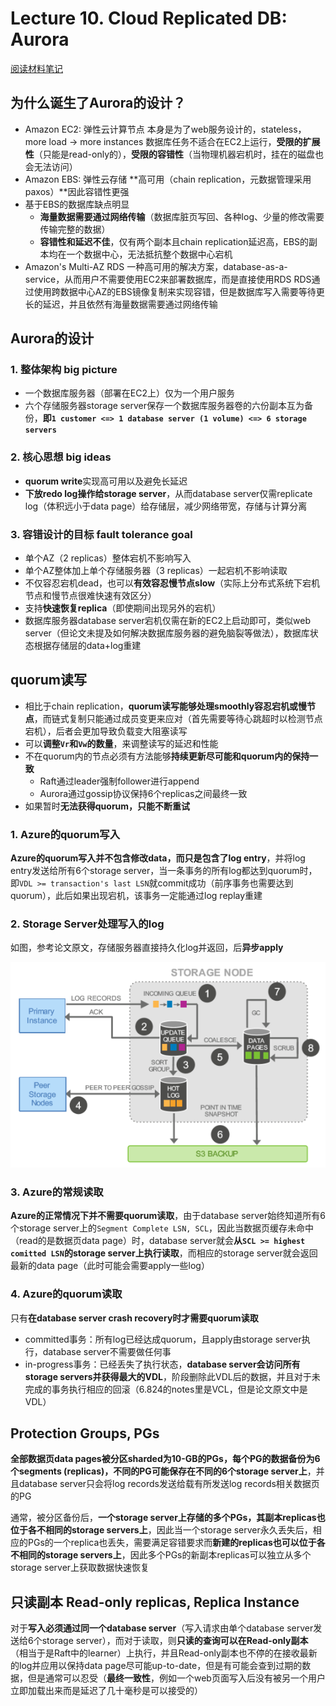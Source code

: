 # Lecture 10. Cloud Replicated DB: Aurora

[阅读材料笔记](Aurora.md)

## 为什么诞生了Aurora的设计？

- Amazon EC2: 弹性云计算节点
  本身是为了web服务设计的，stateless，more load -> more instances
  数据库任务不适合在EC2上运行，**受限的扩展性**（只能是read-only的），**受限的容错性**（当物理机器宕机时，挂在的磁盘也会无法访问）
- Amazon EBS: 弹性云存储
  **高可用（chain replication，元数据管理采用paxos）**因此容错性更强
- 基于EBS的数据库缺点明显
  - **海量数据需要通过网络传输**（数据库脏页写回、各种log、少量的修改需要传输完整的数据）
  - **容错性和延迟不佳**，仅有两个副本且chain replication延迟高，EBS的副本均在一个数据中心，无法抵抗整个数据中心宕机
- Amazon's Multi-AZ RDS
  一种高可用的解决方案，database-as-a-service，从而用户不需要使用EC2来部署数据库，而是直接使用RDS
  RDS通过使用跨数据中心AZ的EBS镜像复制来实现容错，但是数据库写入需要等待更长的延迟，并且依然有海量数据需要通过网络传输

## Aurora的设计

### 1. 整体架构 big picture

- 一个数据库服务器（部署在EC2上）仅为一个用户服务
- 六个存储服务器storage server保存一个数据库服务器卷的六份副本互为备份，**即`1 customer <=> 1 database server (1 volume) <=> 6 storage servers`**

### 2. 核心思想 big ideas

- **quorum write**实现高可用以及避免长延迟
- **下放redo log操作给storage server**，从而database server仅需replicate log（体积远小于data page）给存储层，减少网络带宽，存储与计算分离

### 3. 容错设计的目标 fault tolerance goal

- 单个AZ（2 replicas）整体宕机不影响写入
- 单个AZ整体加上单个存储服务器（3 replicas）一起宕机不影响读取
- 不仅容忍宕机dead，也可以**有效容忍慢节点slow**（实际上分布式系统下宕机节点和慢节点很难快速有效区分）
- 支持**快速恢复replica**（即使期间出现另外的宕机）
- 数据库服务器database server宕机仅需在新的EC2上启动即可，类似web server（但论文未提及如何解决数据库服务器的避免脑裂等做法），数据库状态根据存储层的data+log重建

## quorum读写

- 相比于chain replication，**quorum读写能够处理smoothly容忍宕机或慢节点**，而链式复制只能通过成员变更来应对（首先需要等待心跳超时以检测节点宕机），后者会更加导致负载变大阻塞读写
- 可以**调整`Vr`和`Vw`的数量**，来调整读写的延迟和性能
- 不在quorum内的节点必须有方法能够**持续更新尽可能和quorum内的保持一致**
  - Raft通过leader强制follower进行append
  - Aurora通过gossip协议保持6个replicas之间最终一致
- 如果暂时**无法获得quorum，只能不断重试**

### 1. Azure的quorum写入

**Azure的quorum写入并不包含修改data，而只是包含了log entry**，并将log entry发送给所有6个storage server，当一条事务的所有log都达到quorum时，即`VDL >= transaction's last LSN`就commit成功（前序事务也需要达到quorum），此后如果出现宕机，该事务一定能通过log replay重建

### 2. Storage Server处理写入的log

如图，参考论文原文，存储服务器直接持久化log并返回，后**异步apply**

![Aurora4](images/Aurora4.png)

### 3. Azure的常规读取

**Azure的正常情况下并不需要quorum读取**，由于database server始终知道所有6个storage server上的`Segment Complete LSN, SCL`，因此当数据页缓存未命中（read的是数据页data page）时，database server就会**从`SCL >= highest comitted LSN`的storage server上执行读取**，而相应的storage server就会返回最新的data page（此时可能会需要apply一些log）

### 4. Azure的quorum读取

只有**在database server crash recovery时才需要quorum读取**

- committed事务：所有log已经达成quorum，且apply由storage server执行，database server不需要做任何事
- in-progress事务：已经丢失了执行状态，**database server会访问所有storage servers并获得最大的VDL**，阶段删除此VDL后的数据，并且对于未完成的事务执行相应的回滚（6.824的notes里是VCL，但是论文原文中是VDL）

## Protection Groups, PGs

**全部数据页data pages被分区sharded为10-GB的PGs，每个PG的数据备份为6个segments (replicas)，不同的PG可能保存在不同的6个storage server上**，并且database server只会将log records发送给载有所发送log records相关数据页的PG

通常，被分区备份后，**一个storage server上存储的多个PGs，其副本replicas也位于各不相同的storage servers上**，因此当一个storage server永久丢失后，相应的PGs的一个replica也丢失，需要满足容错要求而**新建的replicas也可以位于各不相同的storage servers上**，因此多个PGs的新副本replicas可以独立从多个storage server上获取数据快速恢复

## 只读副本 Read-only replicas, Replica Instance

对于**写入必须通过同一个database server**（写入请求由单个database server发送给6个storage server），而对于读取，则**只读的查询可以在Read-only副本**（相当于是Raft中的learner）上执行，并且Read-only副本也不停的在接收最新的log并应用以保持data page尽可能up-to-date，但是有可能会查到过期的数据，但是通常可以忍受（**最终一致性**，例如一个web页面写入后没有被另一个用户立即加载出来而是延迟了几十毫秒是可以接受的）

